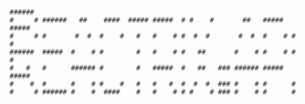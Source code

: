     ######                                                                      
    #     # ######   ##    ####  ##### #####  # #    #       ##   #####  #####  
    #     # #       #  #  #    #   #   #    # #  #  #       #  #  #    # #    # 
    ######  #####  #    # #        #   #    # #   ##       #    # #    # #    # 
    #   #   #      ###### #        #   #####  #   ##   ### ###### #####  #####  
    #    #  #      #    # #    #   #   #   #  #  #  #  ### #    # #      #      
    #     # ###### #    #  ####    #   #    # # #    # ### #    # #      #      
